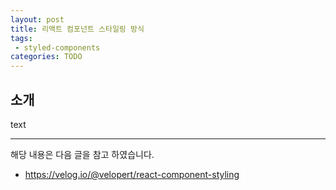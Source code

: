 ```yaml
---
layout: post
title: 리액트 컴포넌트 스타일링 방식 
tags:
 - styled-components
categories: TODO
---
```


## 소개
text

----
해당 내용은 다음 글을 참고 하였습니다.
- https://velog.io/@velopert/react-component-styling